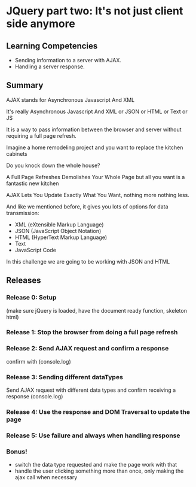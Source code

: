 # JQuery part two: It's not just client side anymore

## Learning Competencies

* Sending information to a server with AJAX.
* Handling a server response.

## Summary

AJAX stands for Asynchronous Javascript And XML

It's really Asynchronous Javascript And XML or JSON or HTML or Text or JS

It is a way to pass information between the browser and server without requiring a full page refresh.

Imagine a home remodeling project and you want to replace the kitchen cabinets

Do you knock down the whole house?

A Full Page Refreshes Demolishes Your Whole Page but all you want is a fantastic new kitchen

AJAX Lets You Update Exactly What You Want, nothing more nothing less.

And like we mentioned before, it gives you lots of options for data transmission:

- XML (eXtensible Markup Language)
- JSON (JavaScript Object Notation)
- HTML (HyperText Markup Language)
- Text
- JavaScript Code

In this challenge we are going to be working with JSON and HTML


## Releases

### Release 0: Setup 
(make sure jQuery is loaded, have the document ready function, skeleton html)


### Release 1: Stop the browser from doing a full page refresh


### Release 2: Send AJAX request and confirm a response 
confirm with (console.log)


### Release 3: Sending different dataTypes
Send AJAX request with different data types and confirm receiving a response (console.log)
### Release 4: Use the response and DOM Traversal to update the page

### Release 5: Use failure and always when handling response

### Bonus!

- switch the data type requested and make the page work with that
- handle the user clicking something more than once, only making the ajax call when necessary

